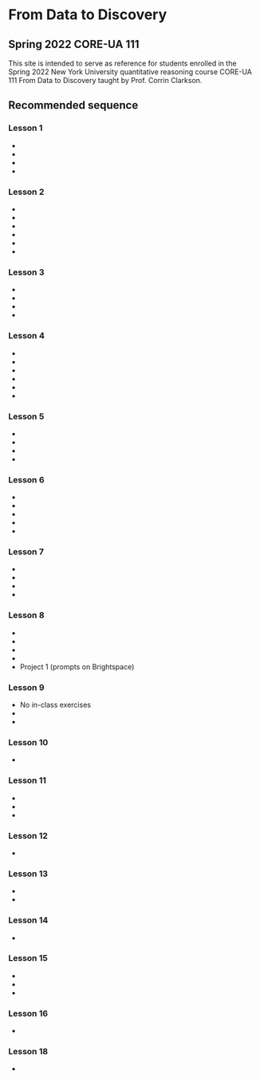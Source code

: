 # From Data to Discovery 
## Spring 2022 CORE-UA 111

This site is intended to serve as reference for students enrolled in the Spring 2022 New York University quantitative reasoning course CORE-UA 111 From Data to Discovery taught by Prof. Corrin Clarkson.





## Recommended sequence


### Lesson 1
- [](r_basics)
- [](r_basics:arithmetic)
- [](in-class_exercises:lesson01)
- [](homework00)


### Lesson 2
- [](base_r:variables)
- [](base_r:data_types) 
- [](base_r:vectors) 
- [](vectors_computing)
- [](in-class_exercises:lesson02)
- [](homework01)


### Lesson 3
- [](r_basics:numerical_vectors:functions)
- [](loading)
- [](frames)
- [](in-class_exercises:lesson03)


### Lesson 4
- [](dplyr)
- [](arrange)
- [](piping)
- [](in-class_exercises:lesson04)
- [](lab01)
- [](homework02)


### Lesson 5
- [](loading:from_file)
- [](select)
- [](filter)
- [](in-class_exercises:lesson05)


### Lesson 6
- [](summarize)
- [](ggplot:bar_charts)
- [](in-class_exercises:lesson06)
- [](lab02)
- [](homework03)


### Lesson 7
- [](pretty_plots:labels)
- [](pretty_plots:themes)
- [](ggplot:scatter_plots)
- [](in-class_exercises:lesson07)


### Lesson 8
- [](ggplot:histograms)
- [](pretty_plots:colors)
- [](in-class_exercises:lesson08)
- [](lab03)
- Project 1 (prompts on Brightspace)


### Lesson 9
- No in-class exercises
- [](lab04)
- [](homework04)


### Lesson 10
- [](lesson10)


### Lesson 11
- [](lesson11)
- [](lab05)
- [](homework05)


### Lesson 12
- [](lesson12)


### Lesson 13
- [](lesson13)
- [](lab06)


### Lesson 14
- [](lesson14)


### Lesson 15
- [](lesson15)
- [](lab07)
- [](homework06)


### Lesson 16
- [](lesson16)


### Lesson 18
- [](lesson18)
